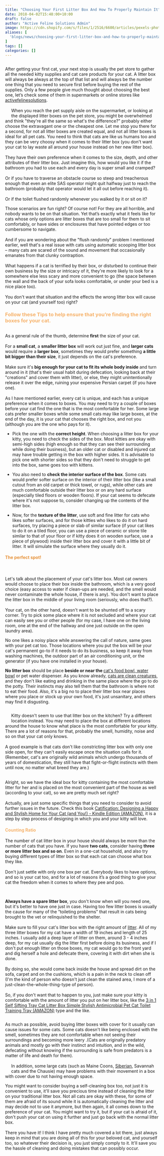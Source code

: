 ```yaml
---
title: "Choosing Your First Litter Box And How To Properly Maintain It"
date: 2018-04-02T15:48:00+10:00
draft: false
author: "Active Feline Solutions Admin"
image: https://cdn.shopify.com/s/files/1/2516/6600/articles/pexels-photo-905696.png?v=1522648783
aliases: [
  'blogs/news/choosing-your-first-litter-box-and-how-to-properly-maintain-it'
]
tags: []
categories: []
---
```


<p style="float: left;">After getting your first cat, your next stop is usually the pet store to gather all the needed kitty supplies and cat care products for your cat. A litter box will always be always at the top of that list and will always be the number one thing that you need to secure first before buying the rest of the supplies. Only a few people give much thought about choosing the best one, let’s check some of them in supermarkets or online stores like <a href="https://activefelinesolutions.com.au/">activefelinesolutions</a>. <br> <br><span><a href="https://activefelinesolutions.com.au/"><img alt="" src="//cdn.shopify.com/s/files/1/2516/6600/files/image003_bb574103-403d-446b-8925-addacfb7dcbc_large.jpg?v=1522648099" style="float: left; margin: 10px;"></a>When you reach the pet supply aisle on the supermarket, or looking at the displayed litter boxes on the pet store, you might be overwhelmed and think "they're all the same so what's the difference?" probably either choose the extravagant one or the cheapest one. Let me stop you there for a second, for not all litter boxes </span><span>are created</span><span> equal, and not all litter boxes is ideal for all pet cats. </span><span>You need to think that cats are like us humans too and they </span><span>can be</span><span> very choosy when it comes to their litter box (you don't want your cat to lay waste all around your house instead on her new litter box). <br><br>They have their own preference when it comes to the size, depth, and other attributes of their litter box. Just imagine this, how would you like it if the bathroom you had to use </span><span>each and every</span><span> day is super small and cramped? <br><br>Or if you have to traverse an obstacle course so steep and treacherous enough that even an </span><span>elite</span><span> SAS operator might quit halfway just t</span>o reach the bathroom (probably that operator would let it all out before reaching it). <br><br>Or if the toilet flushed randomly whenever you walked by it or sit on it?</p> <p><span>Those scenarios are fun right? Of course not! For they are all horrible, and nobody wants </span><span>to be</span><span> on that situation. Yet that’s exactly what it feels like for cats whose only options are litter boxes that are too small for them to sit comfortably, or have sides or enclosures that have pointed edges or too cumbersome to navigate. <br><br>And if you are wondering about the "flush randomly" problem I mentioned earlier, well that's a real issue with cats using automatic scooping litter box – many cats </span><span>are scared</span><span> of</span> the sound and movement that occasionally emanates from that clunky contraption. <br> <br> <span>What happens if a cat </span><span>is terrified</span><span> by their box, or disturbed to continue their own business by the size or intricacy of it, they're more likely to look for a somewhere else less scary and more convenient to go (the space between the wall and the back of your sofa looks comfortable, or under your bed is a nice place too). </span><br> <br> <span>You don't want that situation and the effects the wrong litter box will cause on your cat (and yourself too) right? </span></p> <p> </p> <h3> <span><span style="color: #f6b26b;">Follow these Tips to help </span></span><span style="color: #f6b26b;">ensure that you’re finding the right boxes for your cat.</span> </h3> <p style="float: right;"><span><img alt="" src="//cdn.shopify.com/s/files/1/2516/6600/files/image005_41100e10-9544-49fa-b6d9-4ca895c42c33_large.jpg?v=1522648133" style="float: right; margin: 10px;">As a general rule of the thumb, </span><span>determine</span><span><strong> first</strong> the size of your cat. <br><br>For a <strong>small cat</strong>, a <strong>smaller litter box</strong> will work out just fine, and <strong>larger cats</strong> would </span><span>require</span><span> a <strong>larger box</strong>, sometimes they would prefer something <strong>a </strong></span><strong>little bit</strong><span><strong> bigger than their size</strong>, it just depends on the cat's preference. <br><br>Make sure it's<strong> big enough for your cat to fit its whole body inside</strong> and turn around in it (that's their usual habit during defecation, looking back at their "creations" and cover them with litter), or else, they might unintentionally release it over the edge, ruining your expensive Persian carpet (if you have one).</span><br> <br> As I have mentioned earlier, every cat is unique, and each has a unique preference when it comes to boxes. You may need to try a couple of boxes before your cat find the one that is the most comfortable for her. Some large cats prefer smaller boxes while some small cats may like large boxes, at the end of the day, it is your cat that chooses the right box, and not you (although you are the one who pays for it).</p> <p style="float: right;"> </p> <p> </p> <ul> <li> <p>Pick the one with the <strong>correct height</strong>. When choosing a litter box for your kitty, you need to check the sides of the box. Most kitties are okay with semi-high sides (high enough so that they can see their surrounding while doing their business), but an older cat or disabled and injured cat may have trouble getting in the box with higher sides. It is advisable to pick one with shorter sides so that they don't need to struggle to get into the box, same goes too with kittens. </p> </li> <li> <p>You also need to <strong>check the interior surface of the box</strong>. Some cats would prefer softer surface on the interior of their litter box (like a small cutout from an old carpet or thick towel, or rugs), while other cats are much comfortable outside their litter box or on any hard surface (especially tiled floors or wooden floors). If your cat seems to defecate where it's not suppose to, consider changing up the contents of the litter box. </p> </li> <li> <p>Now, for the <strong>texture of the litter</strong>, use soft and fine litter for cats who likes softer surfaces, and for those kitties who likes to do it on hard surfaces, try placing a piece or slab of similar surface (if your cat likes to do it on a tiled floor, you can use a piece of ceramic or stone tile similar to that of your floor or if kitty does it on wooden surface, use a piece of plywood) inside their litter box and cover it with a little bit of litter. It will simulate the surface where they usually do it.</p> </li> </ul> <p> </p> <h4><span style="color: #e69138;">The perfect spot!</span></h4> <p style="text-align: center;"><img alt="" src="https://encrypted-tbn0.gstatic.com/images?q=tbn:ANd9GcRsnIbLqxEX177hyErSnMk2Tf82GhK0iic5xz-Nf3prQtD3wvAw" style="float: none; margin: 10px;"></p> <p style="text-align: left;">Let's talk about the placement of your cat's litter box. Most cat owners would choose to place their box inside the bathroom, which is a very good choice (easy access to water if clean-ups are needed, and the smell would never contaminate the whole house, if there is any). You don't want to place the litter box in the middle of your living room (seriously, who does that?). <br><br>Your cat, on the other hand, doesn't want to be shunted off to a scary corner. Try to pick some place where it is not secluded and where your cat can easily see you or other people (for my case, I have one on the living room, one at the end of the hallway and one just outside on the open laundry area).</p> <p>No one likes a noisy place while answering the call of nature, same goes with your pet cat too. Those locations where you put the box will be your cat's permanent go-to if it needs to do its business, so keep it away from washing machines, the outdoor part of an air conditioning unit, or the generator (if you have one installed in your house).</p> <p><strong>No litter box</strong> should be place <strong>beside or near the </strong><a href="https://amzn.to/2nDZ3Q8" target="_blank" title="Stainless Steel 2 Dog Cat Pet Feeder Twin Adjustable Stand Food Water Bowls " rel="noopener noreferrer">cat's food bowl, water bowl</a> or pet water dispenser. As you know already, <a href="https://activefelinesolutions.com.au/blogs/news/importance-of-cleanliness-in-cats" title="cleanliness in cats">cats are clean creatures</a>, and they don't like eating and drinking in the same place where the go to do the potty. Their instincts may also tell them that the bathroom is where not to eat their food. Also, it's a big no to place their litter box near places where you place or stock up your own food, it's just unsanitary, and others may find it disgusting.</p> <p style="float: left;"><img alt="" src="//cdn.shopify.com/s/files/1/2516/6600/files/image007_c957a348-48a4-49a7-bf98-9546b4911f36_large.jpg?v=1522648168" style="float: left; margin: 10px;">Kitty doesn't seem to use that litter box on the kitchen? Try a different location instead. You may need to place the box at different locations around the house to know what place is the most comfortable for your kitty. There are a lot of reasons for that, probably the smell, humidity, noise and so on that your cat only knows. <br><br>A good example is that cats don't like constricting litter box with only one side open, for they can't easily escape once the situation calls for it. (Remember, cat's are originally wild animals which undergo thousands of years of domestication, they still have that fight-or-flight instincts with them until now, no matter what breed they are.)<br><br></p> <p><span>Alright, so we have the ideal box for kitty containing the most comfortable litter for her and </span><span>is placed</span><span> on the most convenient part of the house as well (according to your cat), so we are pretty much set right? <br><br>Actually, are just some specific things that you need to consider to avoid further issues in the future. Check this book </span><a href="https://amzn.to/2MU1zMI" target="_blank" title="house design for cats" rel="noopener noreferrer">Catification: Designing a Happy and Stylish Home for Your Cat (and You!) - Kindle Edition (AMAZON)</a>, it is a step by step process of designing in which you and your kitty will love.</p> <p> </p> <h4><span style="color: #f6b26b;">Counting Ratio</span></h4> <p> </p> <p><span>The number of cat litter box in your house should always be more than the </span>number of cats that you have. <span>If you have <strong>two cats</strong>, consider having <strong>three or more litter box and so on</strong>. Even in a one-cat household, </span><span>and also</span><span> try buying different types of litter box so that each cat can choose what box they like. </span><br> <br> <span>Don't just settle with only one box per cat. Everybody likes to have options, and so is your cat too, and for a lot of reasons it’s a good thing to give your cat the freedom when it comes to where they pee and poo.</span></p> <p style="float: right;"><a href="https://amzn.to/2KAR5W1" target="_blank" title="litter box" rel="noopener noreferrer"><img alt="" src="//cdn.shopify.com/s/files/1/2516/6600/files/4_5771f30b-34df-47b7-acf5-e9ff6e318d01_large.jpg?v=1532093906" style="float: right; margin: 10px;"></a><br><strong>Always have a spare litter box</strong>, you don't know when will you need one, but it's better to have one just in case. Having too few litter boxes is usually the cause for many of the “toileting problems” that result in cats being brought to the vet or relinquished to the shelter. <br><br>Make sure to fill your cat's litter box with the right amount of <a href="https://amzn.to/2KPgWVs" target="_blank" title="Arm &amp; Hammer Clump &amp; Seal Multi-Cat Complete Odour Sealing Litter " rel="noopener noreferrer">litter</a>. All of my three litter boxes for my cat have a width of 19 inches and length of 25 inches. I usually add a deep layer of litter on them, around 3 - 4 inches deep, for my cat usually dig the litter first before doing its business, and if I don't put enough litter on those boxes, my cat would go to the front yard and dig herself a hole and defecate there, covering it with dirt when she is done. <br><br>By doing so, she would come back inside the house and spread dirt on the sofa, carpet and on the cushions, which is a pain in the neck to clean off (I'm the kind of person who doesn't just clean the stained area, I more of a just-clean-the-whole-thing-type of person). <br><br>So, if you don't want that to happen to you, just make sure your kitty is comfortable with the amount of litter you put on her litter box, like the <a href="https://amzn.to/2KAR5W1" target="_blank" title="litter box" rel="noopener noreferrer">3 in 1 Self Sifting Tray Cat Litter Box Simple Stylish Antimicrobial Pet Cat Toilet Training Tray (AMAZON)</a> type and the like.</p> <p style="float: left;">As much as possible, avoid buying litter boxes with cover for it usually can cause issues for some cats. Some cats doesn't like being enclosed with the smell, sometimes they are not comfortable when not seeing their surroundings and becoming more leery .(Cats are originally predatory animals and mostly go with their instinct and intuition, and in the wild, defecating without knowing if the surrounding is safe from predators is a matter of life and death for them). <br><br><a href="https://activefelinesolutions.com.au/blogs/news/cat-breed-spotlight-the-siberian" title="siberian cat"><img alt="" src="//cdn.shopify.com/s/files/1/2516/6600/files/litter_large.jpg?v=1532248873" style="float: left; margin: 10px;"></a>In addition, some large cats (such as Maine Coons, <a href="https://activefelinesolutions.com.au/blogs/news/cat-breed-spotlight-the-siberian" title="siberian cat">Siberian</a>, Savannah cats and the Chausie) may have problems with their movement in a box with cover due to not having enough space.</p> <p><span>You might want to consider buying a self-cleaning box too, not just it is convenient to use, it'll save you precious time instead of cleaning the litter on your traditional litter box. Not all cats are okay with these, for some of them are afraid of its sound while it is automatically cleaning the litter and may decide not to use it anymore, but then again, it all comes down to </span><span>the preference of</span><span> your cat. You might want to try it, but if your cat is afraid of it, don't push your cat on using it further and just go back with the normal litter box. </span><br> <br> <span>There you have it! I think I have pretty much covered a lot there, just always keep in mind that you are doing all of this for your beloved cat, and yourself too, so whatever their decision is, you just simply comply to it. It'll save you the hassle of cleaning and doing mistakes that can possibly occur. </span></p> <style type="text/css"><!-- td {border: 1px solid #ccc;}br {mso-data-placement:same-cell;} --></style><style type="text/css"><!-- td {border: 1px solid #ccc;}br {mso-data-placement:same-cell;} --></style>
